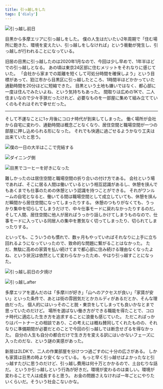 ```yaml
---
title: 引っ越しをした
tags: ['dialy']
---
```


![引っ越し前日](https://cdn-ak.f.st-hatena.com/images/fotolife/h/hachipochi/20210812/20210812102235.jpg)

目黒から多摩エリアに引っ越しをした。
僕の人生はだいたい2年周期で「住む場所に飽きた、環境を変えたい、引っ越しをしなければ」という衝動が発生し、引っ越しが行われることになっている。

旧居の目黒に引っ越したのは2020年1月なので、今回は少し早めで、1年半ほどでの引っ越しとなる。
あの頃は東京24区部に住むメリットをそれなりに感じていた。
「会社から家までの距離を短くして可処分時間を確保しよう」という目標があって、狛江市から目黒区に引っ越したところ、1時間半ほどかかっていた通勤時間を20分ほどに短縮できた。
目黒という土地も嫌いではなく、都心部に一度は住んでみたいよね、という気持ちもあった。
間取りは広めの1Kで、二人住まいなので少々手狭だったけれど、必要なものを一部屋に集めて組み立てていくのもそれはそれで幸せだった。

***

そして不運なことに1ヶ月後にコロナ時代が到来してしまった。
働く場所が会社から自宅に変わり、通勤時間は概念ごとなくなり、居住空間と職場空間が一つの部屋に押し込められる形になった。
それでも快適に過ごせるようかなり工夫は出来ていたと思う。

![僕の一日の大半はここで完結する](https://cdn-ak.f.st-hatena.com/images/fotolife/h/hachipochi/20210812/20210812102246.jpg "僕の一日の大半はここで完結する")

![ダイニング側](https://cdn-ak.f.st-hatena.com/images/fotolife/h/hachipochi/20210812/20210812102301.jpg "ダイニング側")

![目黒でコーヒーを好きになった](https://cdn-ak.f.st-hatena.com/images/fotolife/h/hachipochi/20210812/20210812102251.jpg "目黒でコーヒーを好きになった")

難しかったのは居住空間と職場空間の折り合いの付け方である。
会社という場であれば、そこに居る人間は働いているという相互認識があるし、休憩を挟んでもあくまでも仕事のための休憩という認識を持つことができる。
それがワンルームの自宅となると、働いてる間は職場空間として成立していても、休憩を挟んだ瞬間から居住空間になってしまったりする。
休憩のつもりがなくても、うっかり集中を切らしてしまうだけで、中々仕事モードに戻れなかったりするのだ。
そして人間、居住空間に他人が居ればうっかり話しかけてしまうものなので、仕事モードに入っている同居人の集中を悪気なく切ってしまったり、切られてしまったりする。

といっても、こういうのも慣れで、数ヶ月もやっていればそれなりに上手に立ち回れるようになっていったので、致命的な問題に繋がることはなかった。
ただ、無駄に高めの家賃を払い続けてまで都心部に住み続ける理由なくなったよね、という状況は依然として変わらなかったため、やはり引っ越すことになった。

![引っ越し前日の夕焼け](https://cdn-ak.f.st-hatena.com/images/fotolife/h/hachipochi/20210812/20210812103349.jpg "引っ越し前日の夕焼け")

![引っ越しafter](https://cdn-ak.f.st-hatena.com/images/fotolife/h/hachipochi/20210812/20210812102714.jpg "引っ越しafter")

多摩エリアを選んだのは「多摩川が好き」「山へのアクセスが良い」「家賃が安い」といった条件で、あとは街の雰囲気だとかカルディがあるだとか、そんな理由だった。
個人的にはいっそのこと脱・東京をしてしまっても良いかなとまで思っていたのだけど。
場所を選ばない働き方ができる職能を得たことで、コロナ時代に適応した生き方を追求することに浪曼も感じていた。
ただこればっかりはパートナーとの相談であり、この考えには概ね賛同してくれたものの、それなりに準備期間が必要だとのことで今回の引っ越しでは断念せざるを得なかった。
自分の人生も自分の都合だけで生き方を変える訳にはいかないフェーズに入ったのだな、という謎の実感があった。

新居は2LDKで、二人の作業部屋を分けつつ過ごすのに十分の広さがある。
しかも家賃は目黒の時より安くなっている。
もっと早く引っ越せばよかったなと引っ越すたびに思うのだけど、引っ越し費用は何十万とかかるので、土台むりな話だ。
というか引っ越しという行為が好きだ。環境が変わるのは楽しい。環境が変わることで人は成長すると思う。
お金の問題さえなければ一年ごとにやりたいくらいだ。そういう社会こないかな。
